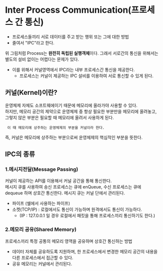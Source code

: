 # Inter Process Communication(프로세스 간 통신)
 - 프로세스들끼리 서로 데이터를 주고 받는 행위 또는 그에 대한 방법
 - 줄여서 "IPC"라고 한다. 


위 그림처럼 Process는 **완전히 독립된 실행객체**이다.
그래서 서로간의 통신을 위해서는 별도의 설비 없이는 어렵다는 문제가 있다.

 - 이를 위해서 커널영역에서 IPC라는 내부 프로세스간 통신을 제공한다.
      - 프로세스는 커널이 제공하는 IPC 설비를 이용하여 서로 통신할 수 있게 된다.

## 커널(Kernel)이란?
운영체제 자체도 소프트웨에이기 때문에 메모리에 올라가야 사용할 수 있다.  
하지만, 메모리 공간의 제약으로 운영체제 중 항상 필요한 부분만을 메모리에 올려놓고,  
그렇지 않은 부분은 필요할 때 메모리에 올려서 사용하게 된다.

     이 때 메모리에 상주하는 운영체제의 부분을 커널이라 한다.

즉, 커널은 메모리에 상주하는 부분으로써 운영체제의 핵심적인 부분을 뜻한다.


## IPC의 종류

### 1.메시지전달(Message Passing)
커널이 제공하는 API를 이용해서 커널 공간을 통해 통신한다.   
메시지 큐를 사용하여 송신 프로세스는 큐에 enQueue, 수신 프로세스는 큐에 dequeue 하며 상호간 통신한다.  메시지 큐는 커널 단에서 관리된다.
 - 파이프 (쉘에서 사용하는 파이프)
 - 소켓(TCP/IP) : 로컬에서도 통신이 가능하며 원격에서도 통신이 가능하다.
   - (IP : 127.0.0.1 일 경우 로컬에서 패킷을 통해 프로세스끼리 통신하기도 한다.) 


### 2.메모리 공유(Shared Memory)
프로세스끼리 특정 공통의 메모리 영역을 공유하며 상호간 통신하는 방법
 - 데이터 자체를 공유하도록 지원하며, 한 프로세스에서 변경한 메모리 공간의 내용을 다른 프로세스에서 접근할 수 있다.
 - 공유 메모리는 커널에서 관리된다.
